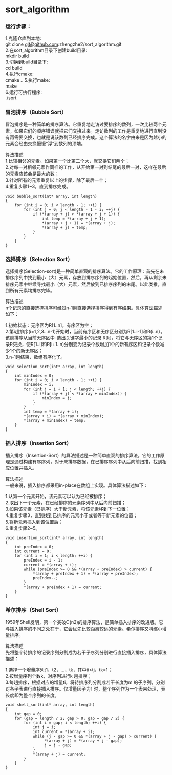 # sort_algorithm  
### 运行步骤：  
1.克隆仓库到本地:   
git clone git@github.com:zhengzhe2/sort_algorithm.git   
2.在sort_algorithm目录下创建build目录:    
mkdir build    
3.切换到build目录下:  
cd build      
4.执行cmake:    
cmake .. 
5.执行make:  
make    
6.运行可执行程序:  
./sort  

### 冒泡排序（Bubble Sort）  
冒泡排序是一种简单的排序算法。它重复地走访过要排序的数列，一次比较两个元素，如果它们的顺序错误就把它们交换过来。走访数列的工作是重复地进行直到没有再需要交换，也就是说该数列已经排序完成。这个算法的名字由来是因为越小的元素会经由交换慢慢“浮”到数列的顶端。     
  
算法描述  
1.比较相邻的元素。如果第一个比第二个大，就交换它们两个；  
2.对每一对相邻元素作同样的工作，从开始第一对到结尾的最后一对，这样在最后的元素应该会是最大的数；  
3.针对所有的元素重复以上的步骤，除了最后一个；  
4.重复步骤1~3，直到排序完成。  
  
```    
void bubble_sort(int* array, int length)  
{  
    for (int i = 0; i < length - 1; ++i) {  
        for (int j = 0; j < length - 1 - i; ++j) {  
            if (*(array + j) > *(array + j + 1)) {  
                int temp = *(array + j + 1);  
                *(array + j + 1) = *(array + j);  
                *(array + j) = temp;  
            }  
        }  
    }  
}  
```  
  
### 选择排序（Selection Sort）  
选择排序(Selection-sort)是一种简单直观的排序算法。它的工作原理：首先在未排序序列中找到最小（大）元素，存放到排序序列的起始位置，然后，再从剩余未排序元素中继续寻找最小（大）元素，然后放到已排序序列的末尾。以此类推，直到所有元素均排序完毕。   
  
算法描述  
n个记录的直接选择排序可经过n-1趟直接选择排序得到有序结果。具体算法描述如下：  
  
1.初始状态：无序区为R[1..n]，有序区为空；  
2.第i趟排序(i=1,2,3…n-1)开始时，当前有序区和无序区分别为R[1..i-1]和R(i..n）。该趟排序从当前无序区中-选出关键字最小的记录 R[k]，将它与无序区的第1个记录R交换，使R[1..i]和R[i+1..n)分别变为记录个数增加1个的新有序区和记录个数减少1个的新无序区；  
3.n-1趟结束，数组有序化了。
     
```  
void selection_sort(int* array, int length)  
{  
    int minIndex = 0;  
    for (int i = 0; i < length - 1; ++i) {  
        minIndex = i;  
        for (int j = i + 1; j < length; ++j) {  
            if (*(array + j) < *(array + minIndex)) {  
                minIndex = j;  
            }  
        }  
        int temp = *(array + i);  
        *(array + i) = *(array + minIndex);  
        *(array + minIndex) = temp;      
    }  
}  
```  
   
### 插入排序（Insertion Sort）  
插入排序（Insertion-Sort）的算法描述是一种简单直观的排序算法。它的工作原理是通过构建有序序列，对于未排序数据，在已排序序列中从后向前扫描，找到相应位置并插入。  
   
算法描述  
一般来说，插入排序都采用in-place在数组上实现。具体算法描述如下：  
  
1.从第一个元素开始，该元素可以认为已经被排序；  
2.取出下一个元素，在已经排序的元素序列中从后向前扫描；  
3.如果该元素（已排序）大于新元素，将该元素移到下一位置；  
4.重复步骤3，直到找到已排序的元素小于或者等于新元素的位置；  
5.将新元素插入到该位置后；  
6.重复步骤2~5。  
   
```  
void insertion_sort(int* array, int length)  
{  
    int preIndex = 0;  
    int current = 0;  
    for (int i = 1; i < length; ++i) {  
        preIndex = i - 1;  
        current = *(array + i);  
        while (preIndex >= 0 && *(array + preIndex) > current) {  
            *(array + preIndex + 1) = *(array + preIndex);  
            preIndex--;      
        }  
        *(array + preIndex + 1) = current;  
    }  
}   
```  
   
### 希尔排序（Shell Sort）  
1959年Shell发明，第一个突破O(n2)的排序算法，是简单插入排序的改进版。它与插入排序的不同之处在于，它会优先比较距离较远的元素。希尔排序又叫缩小增量排序。  
  
算法描述  
先将整个待排序的记录序列分割成为若干子序列分别进行直接插入排序，具体算法描述：  
  
1.选择一个增量序列t1，t2，…，tk，其中ti>tj，tk=1；  
2.按增量序列个数k，对序列进行k 趟排序；  
3.每趟排序，根据对应的增量ti，将待排序列分割成若干长度为m 的子序列，分别对各子表进行直接插入排序。仅增量因子为1 时，整个序列作为一个表来处理，表长度即为整个序列的长度。  
  
```  
void shell_sort(int* array, int length)   
{  
    int gap = 0;  
    for (gap = length / 2; gap > 0; gap = gap / 2) {  
        for (int i = gap; i < length; ++i) {  
            int j = i;  
            int current = *(array + i);   
            while (j - gap >= 0 && *(array + j - gap) > current) {  
                 *(array + j) = *(array + j - gap);  
                 j = j - gap;  
            }  
            *(array + j) = current;  
        }  
    }       
}
```   